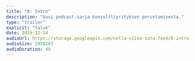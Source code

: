 ```yaml
---
title: "0: Intro"
description: "Uusi podcast-sarja konsulttiyrityksen perustamisesta."
type: "trailer"
explicit: "false"
date: 2019-12-14
audioUrl: https://storage.googleapis.com/nolla-viiva-sata-feed/0-intro.mp3
audioSize: 1958283
audioDuration: 49
---
```


